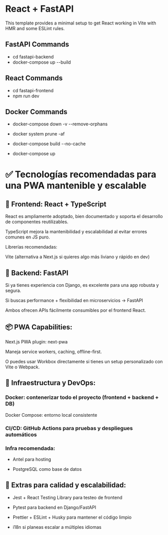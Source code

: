 # React + FastAPI

This template provides a minimal setup to get React working in Vite with HMR and some ESLint rules.

## FastAPI Commands

- cd fastapi-backend
- docker-compose up --build

## React Commands

- cd fastapi-frontend
- npm run dev

## Docker Commands

- docker-compose down -v --remove-orphans
- docker system prune -af

- docker-compose build --no-cache
- docker-compose up

# ✅ Tecnologías recomendadas para una PWA mantenible y escalable
## 🧠 Frontend: React + TypeScript
React es ampliamente adoptado, bien documentado y soporta el desarrollo de componentes reutilizables.

TypeScript mejora la mantenibilidad y escalabilidad al evitar errores comunes en JS puro.

Librerías recomendadas:

Vite (alternativa a Next.js si quieres algo más liviano y rápido en dev)

## 🧱 Backend: FastAPI
Si ya tienes experiencia con Django, es excelente para una app robusta y segura.

Si buscas performance + flexibilidad en microservicios → FastAPI

Ambos ofrecen APIs fácilmente consumibles por el frontend React.

## 📦 PWA Capabilities:
Next.js PWA plugin: next-pwa

Maneja service workers, caching, offline-first.

O puedes usar Workbox directamente si tienes un setup personalizado con Vite o Webpack.

## 🐳 Infraestructura y DevOps:
### Docker: contenerizar todo el proyecto (frontend + backend + DB)

Docker Compose: entorno local consistente

###  CI/CD: GitHub Actions para pruebas y despliegues automáticos

###  Infra recomendada:

- Antel para hosting

- PostgreSQL como base de datos

##  📱 Extras para calidad y escalabilidad:
- Jest + React Testing Library para testeo de frontend

- Pytest para backend en Django/FastAPI

- Prettier + ESLint + Husky para mantener el código limpio

- i18n si planeas escalar a múltiples idiomas